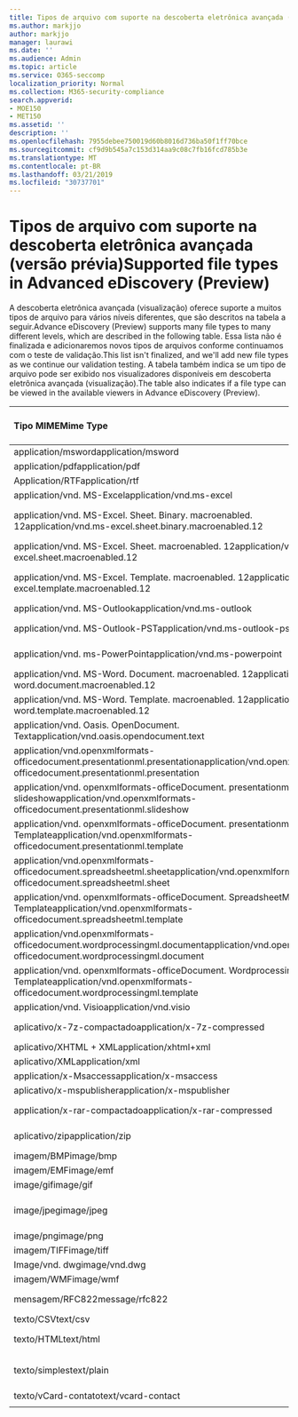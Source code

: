 ```yaml
---
title: Tipos de arquivo com suporte na descoberta eletrônica avançada (versão prévia)
ms.author: markjjo
author: markjjo
manager: laurawi
ms.date: ''
ms.audience: Admin
ms.topic: article
ms.service: O365-seccomp
localization_priority: Normal
ms.collection: M365-security-compliance
search.appverid:
- MOE150
- MET150
ms.assetid: ''
description: ''
ms.openlocfilehash: 7955debee750019d60b8016d736ba50f1ff70bce
ms.sourcegitcommit: cf9d9b545a7c153d314aa9c08c7fb16fcd785b3e
ms.translationtype: MT
ms.contentlocale: pt-BR
ms.lasthandoff: 03/21/2019
ms.locfileid: "30737701"
---
```

# <a name="supported-file-types-in-advanced-ediscovery-preview"></a><span data-ttu-id="5fa0e-102">Tipos de arquivo com suporte na descoberta eletrônica avançada (versão prévia)</span><span class="sxs-lookup"><span data-stu-id="5fa0e-102">Supported file types in Advanced eDiscovery (Preview)</span></span>

<span data-ttu-id="5fa0e-103">A descoberta eletrônica avançada (visualização) oferece suporte a muitos tipos de arquivo para vários níveis diferentes, que são descritos na tabela a seguir.</span><span class="sxs-lookup"><span data-stu-id="5fa0e-103">Advance eDiscovery (Preview) supports many file types to many different levels, which are described in the following table.</span></span> <span data-ttu-id="5fa0e-104">Essa lista não é finalizada e adicionaremos novos tipos de arquivos conforme continuamos com o teste de validação.</span><span class="sxs-lookup"><span data-stu-id="5fa0e-104">This list isn't finalized, and we'll add new file types as we continue our validation testing.</span></span> <span data-ttu-id="5fa0e-105">A tabela também indica se um tipo de arquivo pode ser exibido nos visualizadores disponíveis em descoberta eletrônica avançada (visualização).</span><span class="sxs-lookup"><span data-stu-id="5fa0e-105">The table also indicates if a file type can be viewed in the available viewers in Advance eDiscovery (Preview).</span></span>

| <span data-ttu-id="5fa0e-106">Tipo MIME</span><span class="sxs-lookup"><span data-stu-id="5fa0e-106">Mime Type</span></span> | <span data-ttu-id="5fa0e-107">Classe de arquivo</span><span class="sxs-lookup"><span data-stu-id="5fa0e-107">File class</span></span> | <span data-ttu-id="5fa0e-108">Visualizador nativo</span><span class="sxs-lookup"><span data-stu-id="5fa0e-108">Native viewer</span></span> | <span data-ttu-id="5fa0e-109">Visualizador de texto</span><span class="sxs-lookup"><span data-stu-id="5fa0e-109">Text viewer</span></span> | <span data-ttu-id="5fa0e-110">Visualizador de anotações</span><span class="sxs-lookup"><span data-stu-id="5fa0e-110">Annotate viewer</span></span> | <span data-ttu-id="5fa0e-111">Extração de contêiner</span><span class="sxs-lookup"><span data-stu-id="5fa0e-111">Container extraction</span></span> | <span data-ttu-id="5fa0e-112">Extensões</span><span class="sxs-lookup"><span data-stu-id="5fa0e-112">Extensions</span></span> |
| :- | :- | :- | :- | :- | :- | :- |
| <span data-ttu-id="5fa0e-113">application/msword</span><span class="sxs-lookup"><span data-stu-id="5fa0e-113">application/msword</span></span> | <span data-ttu-id="5fa0e-114">Documento</span><span class="sxs-lookup"><span data-stu-id="5fa0e-114">Document</span></span> | <span data-ttu-id="5fa0e-115">Sim</span><span class="sxs-lookup"><span data-stu-id="5fa0e-115">Yes</span></span> | <span data-ttu-id="5fa0e-116">Sim</span><span class="sxs-lookup"><span data-stu-id="5fa0e-116">Yes</span></span> | <span data-ttu-id="5fa0e-117">Sim</span><span class="sxs-lookup"><span data-stu-id="5fa0e-117">Yes</span></span> | <span data-ttu-id="5fa0e-118">Não</span><span class="sxs-lookup"><span data-stu-id="5fa0e-118">No</span></span> | <span data-ttu-id="5fa0e-119">. doc;. dat</span><span class="sxs-lookup"><span data-stu-id="5fa0e-119">.doc; .dat</span></span> |
| <span data-ttu-id="5fa0e-120">application/pdf</span><span class="sxs-lookup"><span data-stu-id="5fa0e-120">application/pdf</span></span> | <span data-ttu-id="5fa0e-121">Documento</span><span class="sxs-lookup"><span data-stu-id="5fa0e-121">Document</span></span> | <span data-ttu-id="5fa0e-122">Sim</span><span class="sxs-lookup"><span data-stu-id="5fa0e-122">Yes</span></span> | <span data-ttu-id="5fa0e-123">Sim</span><span class="sxs-lookup"><span data-stu-id="5fa0e-123">Yes</span></span> | <span data-ttu-id="5fa0e-124">Sim</span><span class="sxs-lookup"><span data-stu-id="5fa0e-124">Yes</span></span> | <span data-ttu-id="5fa0e-125">Não</span><span class="sxs-lookup"><span data-stu-id="5fa0e-125">No</span></span> | <span data-ttu-id="5fa0e-126">.pdf</span><span class="sxs-lookup"><span data-stu-id="5fa0e-126">.pdf</span></span> |
| <span data-ttu-id="5fa0e-127">Application/RTF</span><span class="sxs-lookup"><span data-stu-id="5fa0e-127">application/rtf</span></span> | <span data-ttu-id="5fa0e-128">Documento</span><span class="sxs-lookup"><span data-stu-id="5fa0e-128">Document</span></span> | <span data-ttu-id="5fa0e-129">Sim</span><span class="sxs-lookup"><span data-stu-id="5fa0e-129">Yes</span></span> | <span data-ttu-id="5fa0e-130">Sim</span><span class="sxs-lookup"><span data-stu-id="5fa0e-130">Yes</span></span> | <span data-ttu-id="5fa0e-131">Sim</span><span class="sxs-lookup"><span data-stu-id="5fa0e-131">Yes</span></span> | <span data-ttu-id="5fa0e-132">Não</span><span class="sxs-lookup"><span data-stu-id="5fa0e-132">No</span></span> | <span data-ttu-id="5fa0e-133">. rtf;. Doc</span><span class="sxs-lookup"><span data-stu-id="5fa0e-133">.rtf;.doc</span></span> |
| <span data-ttu-id="5fa0e-134">application/vnd. MS-Excel</span><span class="sxs-lookup"><span data-stu-id="5fa0e-134">application/vnd.ms-excel</span></span> | <span data-ttu-id="5fa0e-135">Documento</span><span class="sxs-lookup"><span data-stu-id="5fa0e-135">Document</span></span> | <span data-ttu-id="5fa0e-136">Sim</span><span class="sxs-lookup"><span data-stu-id="5fa0e-136">Yes</span></span> | <span data-ttu-id="5fa0e-137">Sim</span><span class="sxs-lookup"><span data-stu-id="5fa0e-137">Yes</span></span> | <span data-ttu-id="5fa0e-138">Sim</span><span class="sxs-lookup"><span data-stu-id="5fa0e-138">Yes</span></span> | <span data-ttu-id="5fa0e-139">Não</span><span class="sxs-lookup"><span data-stu-id="5fa0e-139">No</span></span> | <span data-ttu-id="5fa0e-140">. xls;. dat</span><span class="sxs-lookup"><span data-stu-id="5fa0e-140">.xls; .dat</span></span> |
| <span data-ttu-id="5fa0e-141">application/vnd. MS-Excel. Sheet. Binary. macroenabled. 12</span><span class="sxs-lookup"><span data-stu-id="5fa0e-141">application/vnd.ms-excel.sheet.binary.macroenabled.12</span></span> | <span data-ttu-id="5fa0e-142">Formato de produtividade/documento aberto</span><span class="sxs-lookup"><span data-stu-id="5fa0e-142">Productivity / Open Document Format</span></span> | <span data-ttu-id="5fa0e-143">Sim</span><span class="sxs-lookup"><span data-stu-id="5fa0e-143">Yes</span></span> | <span data-ttu-id="5fa0e-144">Sim</span><span class="sxs-lookup"><span data-stu-id="5fa0e-144">Yes</span></span> | <span data-ttu-id="5fa0e-145">Não</span><span class="sxs-lookup"><span data-stu-id="5fa0e-145">No</span></span> | <span data-ttu-id="5fa0e-146">Não</span><span class="sxs-lookup"><span data-stu-id="5fa0e-146">No</span></span> | <span data-ttu-id="5fa0e-147">. xlsb</span><span class="sxs-lookup"><span data-stu-id="5fa0e-147">.xlsb</span></span> |
| <span data-ttu-id="5fa0e-148">application/vnd. MS-Excel. Sheet. macroenabled. 12</span><span class="sxs-lookup"><span data-stu-id="5fa0e-148">application/vnd.ms-excel.sheet.macroenabled.12</span></span> | <span data-ttu-id="5fa0e-149">Documento</span><span class="sxs-lookup"><span data-stu-id="5fa0e-149">Document</span></span> | <span data-ttu-id="5fa0e-150">Sim</span><span class="sxs-lookup"><span data-stu-id="5fa0e-150">Yes</span></span> | <span data-ttu-id="5fa0e-151">Sim</span><span class="sxs-lookup"><span data-stu-id="5fa0e-151">Yes</span></span> | <span data-ttu-id="5fa0e-152">Sim</span><span class="sxs-lookup"><span data-stu-id="5fa0e-152">Yes</span></span> | <span data-ttu-id="5fa0e-153">Não</span><span class="sxs-lookup"><span data-stu-id="5fa0e-153">No</span></span> | <span data-ttu-id="5fa0e-154">. xlsm</span><span class="sxs-lookup"><span data-stu-id="5fa0e-154">.xlsm</span></span> |
| <span data-ttu-id="5fa0e-155">application/vnd. MS-Excel. Template. macroenabled. 12</span><span class="sxs-lookup"><span data-stu-id="5fa0e-155">application/vnd.ms-excel.template.macroenabled.12</span></span> | <span data-ttu-id="5fa0e-156">Formato de produtividade/documento aberto</span><span class="sxs-lookup"><span data-stu-id="5fa0e-156">Productivity / Open Document Format</span></span> | <span data-ttu-id="5fa0e-157">Não</span><span class="sxs-lookup"><span data-stu-id="5fa0e-157">No</span></span> | <span data-ttu-id="5fa0e-158">Sim</span><span class="sxs-lookup"><span data-stu-id="5fa0e-158">Yes</span></span> | <span data-ttu-id="5fa0e-159">Não</span><span class="sxs-lookup"><span data-stu-id="5fa0e-159">No</span></span> | <span data-ttu-id="5fa0e-160">Não</span><span class="sxs-lookup"><span data-stu-id="5fa0e-160">No</span></span> | <span data-ttu-id="5fa0e-161">. xltm</span><span class="sxs-lookup"><span data-stu-id="5fa0e-161">.xltm</span></span> |
| <span data-ttu-id="5fa0e-162">application/vnd. MS-Outlook</span><span class="sxs-lookup"><span data-stu-id="5fa0e-162">application/vnd.ms-outlook</span></span> | <span data-ttu-id="5fa0e-163">Produtividade</span><span class="sxs-lookup"><span data-stu-id="5fa0e-163">Productivity</span></span> | <span data-ttu-id="5fa0e-164">Não</span><span class="sxs-lookup"><span data-stu-id="5fa0e-164">No</span></span> | <span data-ttu-id="5fa0e-165">Não</span><span class="sxs-lookup"><span data-stu-id="5fa0e-165">No</span></span> | <span data-ttu-id="5fa0e-166">Não</span><span class="sxs-lookup"><span data-stu-id="5fa0e-166">No</span></span> | <span data-ttu-id="5fa0e-167">Não</span><span class="sxs-lookup"><span data-stu-id="5fa0e-167">No</span></span> | <span data-ttu-id="5fa0e-168">. msg</span><span class="sxs-lookup"><span data-stu-id="5fa0e-168">.msg</span></span> |
| <span data-ttu-id="5fa0e-169">application/vnd. MS-Outlook-PST</span><span class="sxs-lookup"><span data-stu-id="5fa0e-169">application/vnd.ms-outlook-pst</span></span> | <span data-ttu-id="5fa0e-170">Produtividade/colaboração</span><span class="sxs-lookup"><span data-stu-id="5fa0e-170">Productivity / Collaboration</span></span> | <span data-ttu-id="5fa0e-171">Não</span><span class="sxs-lookup"><span data-stu-id="5fa0e-171">No</span></span> | <span data-ttu-id="5fa0e-172">Não</span><span class="sxs-lookup"><span data-stu-id="5fa0e-172">No</span></span> | <span data-ttu-id="5fa0e-173">Não</span><span class="sxs-lookup"><span data-stu-id="5fa0e-173">No</span></span> | <span data-ttu-id="5fa0e-174">Sim</span><span class="sxs-lookup"><span data-stu-id="5fa0e-174">Yes</span></span> | <span data-ttu-id="5fa0e-175">. pst</span><span class="sxs-lookup"><span data-stu-id="5fa0e-175">.pst</span></span> |
| <span data-ttu-id="5fa0e-176">application/vnd. ms-PowerPoint</span><span class="sxs-lookup"><span data-stu-id="5fa0e-176">application/vnd.ms-powerpoint</span></span> | <span data-ttu-id="5fa0e-177">Documento</span><span class="sxs-lookup"><span data-stu-id="5fa0e-177">Document</span></span> | <span data-ttu-id="5fa0e-178">Sim</span><span class="sxs-lookup"><span data-stu-id="5fa0e-178">Yes</span></span> | <span data-ttu-id="5fa0e-179">Sim</span><span class="sxs-lookup"><span data-stu-id="5fa0e-179">Yes</span></span> | <span data-ttu-id="5fa0e-180">Sim</span><span class="sxs-lookup"><span data-stu-id="5fa0e-180">Yes</span></span> | <span data-ttu-id="5fa0e-181">Não</span><span class="sxs-lookup"><span data-stu-id="5fa0e-181">No</span></span> | <span data-ttu-id="5fa0e-182">. ppt;. PPS;. Pot</span><span class="sxs-lookup"><span data-stu-id="5fa0e-182">.ppt; .pps;.pot</span></span> |
| <span data-ttu-id="5fa0e-183">application/vnd. MS-Word. Document. macroenabled. 12</span><span class="sxs-lookup"><span data-stu-id="5fa0e-183">application/vnd.ms-word.document.macroenabled.12</span></span> | <span data-ttu-id="5fa0e-184">Documento</span><span class="sxs-lookup"><span data-stu-id="5fa0e-184">Document</span></span> | <span data-ttu-id="5fa0e-185">Sim</span><span class="sxs-lookup"><span data-stu-id="5fa0e-185">Yes</span></span> | <span data-ttu-id="5fa0e-186">Sim</span><span class="sxs-lookup"><span data-stu-id="5fa0e-186">Yes</span></span> | <span data-ttu-id="5fa0e-187">Sim</span><span class="sxs-lookup"><span data-stu-id="5fa0e-187">Yes</span></span> | <span data-ttu-id="5fa0e-188">Não</span><span class="sxs-lookup"><span data-stu-id="5fa0e-188">No</span></span> | <span data-ttu-id="5fa0e-189">.docm</span><span class="sxs-lookup"><span data-stu-id="5fa0e-189">.docm</span></span> |
| <span data-ttu-id="5fa0e-190">application/vnd. MS-Word. Template. macroenabled. 12</span><span class="sxs-lookup"><span data-stu-id="5fa0e-190">application/vnd.ms-word.template.macroenabled.12</span></span> | <span data-ttu-id="5fa0e-191">Documento</span><span class="sxs-lookup"><span data-stu-id="5fa0e-191">Document</span></span> | <span data-ttu-id="5fa0e-192">Sim</span><span class="sxs-lookup"><span data-stu-id="5fa0e-192">Yes</span></span> | <span data-ttu-id="5fa0e-193">Sim</span><span class="sxs-lookup"><span data-stu-id="5fa0e-193">Yes</span></span> | <span data-ttu-id="5fa0e-194">Sim</span><span class="sxs-lookup"><span data-stu-id="5fa0e-194">Yes</span></span> | <span data-ttu-id="5fa0e-195">Não</span><span class="sxs-lookup"><span data-stu-id="5fa0e-195">No</span></span> | <span data-ttu-id="5fa0e-196">. dotm</span><span class="sxs-lookup"><span data-stu-id="5fa0e-196">.dotm</span></span> |
| <span data-ttu-id="5fa0e-197">application/vnd. Oasis. OpenDocument. Text</span><span class="sxs-lookup"><span data-stu-id="5fa0e-197">application/vnd.oasis.opendocument.text</span></span> | <span data-ttu-id="5fa0e-198">Documento</span><span class="sxs-lookup"><span data-stu-id="5fa0e-198">Document</span></span> | <span data-ttu-id="5fa0e-199">Sim</span><span class="sxs-lookup"><span data-stu-id="5fa0e-199">Yes</span></span> | <span data-ttu-id="5fa0e-200">Sim</span><span class="sxs-lookup"><span data-stu-id="5fa0e-200">Yes</span></span> | <span data-ttu-id="5fa0e-201">Sim</span><span class="sxs-lookup"><span data-stu-id="5fa0e-201">Yes</span></span> | <span data-ttu-id="5fa0e-202">Não</span><span class="sxs-lookup"><span data-stu-id="5fa0e-202">No</span></span> | <span data-ttu-id="5fa0e-203">ODT</span><span class="sxs-lookup"><span data-stu-id="5fa0e-203">.odt;</span></span>  |
| <span data-ttu-id="5fa0e-204">application/vnd.openxmlformats-officedocument.presentationml.presentation</span><span class="sxs-lookup"><span data-stu-id="5fa0e-204">application/vnd.openxmlformats-officedocument.presentationml.presentation</span></span> | <span data-ttu-id="5fa0e-205">Documento</span><span class="sxs-lookup"><span data-stu-id="5fa0e-205">Document</span></span> | <span data-ttu-id="5fa0e-206">Sim</span><span class="sxs-lookup"><span data-stu-id="5fa0e-206">Yes</span></span> | <span data-ttu-id="5fa0e-207">Sim</span><span class="sxs-lookup"><span data-stu-id="5fa0e-207">Yes</span></span> | <span data-ttu-id="5fa0e-208">Sim</span><span class="sxs-lookup"><span data-stu-id="5fa0e-208">Yes</span></span> | <span data-ttu-id="5fa0e-209">Não</span><span class="sxs-lookup"><span data-stu-id="5fa0e-209">No</span></span> | <span data-ttu-id="5fa0e-210">. pptx</span><span class="sxs-lookup"><span data-stu-id="5fa0e-210">.pptx</span></span> |
| <span data-ttu-id="5fa0e-211">application/vnd. openxmlformats-officeDocument. presentationml. slideshow</span><span class="sxs-lookup"><span data-stu-id="5fa0e-211">application/vnd.openxmlformats-officedocument.presentationml.slideshow</span></span> | <span data-ttu-id="5fa0e-212">Formato de produtividade/documento aberto</span><span class="sxs-lookup"><span data-stu-id="5fa0e-212">Productivity / Open Document Format</span></span> | <span data-ttu-id="5fa0e-213">Sim</span><span class="sxs-lookup"><span data-stu-id="5fa0e-213">Yes</span></span> | <span data-ttu-id="5fa0e-214">Sim</span><span class="sxs-lookup"><span data-stu-id="5fa0e-214">Yes</span></span> | <span data-ttu-id="5fa0e-215">Sim</span><span class="sxs-lookup"><span data-stu-id="5fa0e-215">Yes</span></span> | <span data-ttu-id="5fa0e-216">Não</span><span class="sxs-lookup"><span data-stu-id="5fa0e-216">No</span></span> | <span data-ttu-id="5fa0e-217">. ppsx</span><span class="sxs-lookup"><span data-stu-id="5fa0e-217">.ppsx</span></span> |
| <span data-ttu-id="5fa0e-218">application/vnd. openxmlformats-officeDocument. presentationml. Template</span><span class="sxs-lookup"><span data-stu-id="5fa0e-218">application/vnd.openxmlformats-officedocument.presentationml.template</span></span> | <span data-ttu-id="5fa0e-219">Documento</span><span class="sxs-lookup"><span data-stu-id="5fa0e-219">Document</span></span> | <span data-ttu-id="5fa0e-220">Sim</span><span class="sxs-lookup"><span data-stu-id="5fa0e-220">Yes</span></span> | <span data-ttu-id="5fa0e-221">Sim</span><span class="sxs-lookup"><span data-stu-id="5fa0e-221">Yes</span></span> | <span data-ttu-id="5fa0e-222">Sim</span><span class="sxs-lookup"><span data-stu-id="5fa0e-222">Yes</span></span> | <span data-ttu-id="5fa0e-223">Não</span><span class="sxs-lookup"><span data-stu-id="5fa0e-223">No</span></span> | <span data-ttu-id="5fa0e-224">. potx</span><span class="sxs-lookup"><span data-stu-id="5fa0e-224">.potx</span></span> |
| <span data-ttu-id="5fa0e-225">application/vnd.openxmlformats-officedocument.spreadsheetml.sheet</span><span class="sxs-lookup"><span data-stu-id="5fa0e-225">application/vnd.openxmlformats-officedocument.spreadsheetml.sheet</span></span> | <span data-ttu-id="5fa0e-226">Documento</span><span class="sxs-lookup"><span data-stu-id="5fa0e-226">Document</span></span> | <span data-ttu-id="5fa0e-227">Sim</span><span class="sxs-lookup"><span data-stu-id="5fa0e-227">Yes</span></span> | <span data-ttu-id="5fa0e-228">Sim</span><span class="sxs-lookup"><span data-stu-id="5fa0e-228">Yes</span></span> | <span data-ttu-id="5fa0e-229">Sim</span><span class="sxs-lookup"><span data-stu-id="5fa0e-229">Yes</span></span> | <span data-ttu-id="5fa0e-230">Não</span><span class="sxs-lookup"><span data-stu-id="5fa0e-230">No</span></span> | <span data-ttu-id="5fa0e-231">. xlsx</span><span class="sxs-lookup"><span data-stu-id="5fa0e-231">.xlsx</span></span> |
| <span data-ttu-id="5fa0e-232">application/vnd. openxmlformats-officeDocument. SpreadsheetML. Template</span><span class="sxs-lookup"><span data-stu-id="5fa0e-232">application/vnd.openxmlformats-officedocument.spreadsheetml.template</span></span> | <span data-ttu-id="5fa0e-233">Documento</span><span class="sxs-lookup"><span data-stu-id="5fa0e-233">Document</span></span> | <span data-ttu-id="5fa0e-234">Sim</span><span class="sxs-lookup"><span data-stu-id="5fa0e-234">Yes</span></span> | <span data-ttu-id="5fa0e-235">Sim</span><span class="sxs-lookup"><span data-stu-id="5fa0e-235">Yes</span></span> | <span data-ttu-id="5fa0e-236">Sim</span><span class="sxs-lookup"><span data-stu-id="5fa0e-236">Yes</span></span> | <span data-ttu-id="5fa0e-237">Não</span><span class="sxs-lookup"><span data-stu-id="5fa0e-237">No</span></span> | <span data-ttu-id="5fa0e-238">. xltx</span><span class="sxs-lookup"><span data-stu-id="5fa0e-238">.xltx</span></span> |
| <span data-ttu-id="5fa0e-239">application/vnd.openxmlformats-officedocument.wordprocessingml.document</span><span class="sxs-lookup"><span data-stu-id="5fa0e-239">application/vnd.openxmlformats-officedocument.wordprocessingml.document</span></span> | <span data-ttu-id="5fa0e-240">Documento</span><span class="sxs-lookup"><span data-stu-id="5fa0e-240">Document</span></span> | <span data-ttu-id="5fa0e-241">Sim</span><span class="sxs-lookup"><span data-stu-id="5fa0e-241">Yes</span></span> | <span data-ttu-id="5fa0e-242">Sim</span><span class="sxs-lookup"><span data-stu-id="5fa0e-242">Yes</span></span> | <span data-ttu-id="5fa0e-243">Sim</span><span class="sxs-lookup"><span data-stu-id="5fa0e-243">Yes</span></span> | <span data-ttu-id="5fa0e-244">Não</span><span class="sxs-lookup"><span data-stu-id="5fa0e-244">No</span></span> | <span data-ttu-id="5fa0e-245">. docx</span><span class="sxs-lookup"><span data-stu-id="5fa0e-245">.docx</span></span> |
| <span data-ttu-id="5fa0e-246">application/vnd. openxmlformats-officeDocument. WordprocessingML. Template</span><span class="sxs-lookup"><span data-stu-id="5fa0e-246">application/vnd.openxmlformats-officedocument.wordprocessingml.template</span></span> | <span data-ttu-id="5fa0e-247">Documento</span><span class="sxs-lookup"><span data-stu-id="5fa0e-247">Document</span></span> | <span data-ttu-id="5fa0e-248">Sim</span><span class="sxs-lookup"><span data-stu-id="5fa0e-248">Yes</span></span> | <span data-ttu-id="5fa0e-249">Sim</span><span class="sxs-lookup"><span data-stu-id="5fa0e-249">Yes</span></span> | <span data-ttu-id="5fa0e-250">Sim</span><span class="sxs-lookup"><span data-stu-id="5fa0e-250">Yes</span></span> | <span data-ttu-id="5fa0e-251">Não</span><span class="sxs-lookup"><span data-stu-id="5fa0e-251">No</span></span> | <span data-ttu-id="5fa0e-252">. dotx</span><span class="sxs-lookup"><span data-stu-id="5fa0e-252">.dotx</span></span> |
| <span data-ttu-id="5fa0e-253">application/vnd. Visio</span><span class="sxs-lookup"><span data-stu-id="5fa0e-253">application/vnd.visio</span></span> | <span data-ttu-id="5fa0e-254">Documento</span><span class="sxs-lookup"><span data-stu-id="5fa0e-254">Document</span></span> | <span data-ttu-id="5fa0e-255">Sim</span><span class="sxs-lookup"><span data-stu-id="5fa0e-255">Yes</span></span> | <span data-ttu-id="5fa0e-256">Sim</span><span class="sxs-lookup"><span data-stu-id="5fa0e-256">Yes</span></span> | <span data-ttu-id="5fa0e-257">Sim</span><span class="sxs-lookup"><span data-stu-id="5fa0e-257">Yes</span></span> | <span data-ttu-id="5fa0e-258">Não</span><span class="sxs-lookup"><span data-stu-id="5fa0e-258">No</span></span> | <span data-ttu-id="5fa0e-259">. vsd</span><span class="sxs-lookup"><span data-stu-id="5fa0e-259">.vsd</span></span> |
| <span data-ttu-id="5fa0e-260">aplicativo/x-7z-compactado</span><span class="sxs-lookup"><span data-stu-id="5fa0e-260">application/x-7z-compressed</span></span> | <span data-ttu-id="5fa0e-261">Arquivo morto/contêiner</span><span class="sxs-lookup"><span data-stu-id="5fa0e-261">Archive / Container</span></span> | <span data-ttu-id="5fa0e-262">Não</span><span class="sxs-lookup"><span data-stu-id="5fa0e-262">No</span></span> | <span data-ttu-id="5fa0e-263">Não</span><span class="sxs-lookup"><span data-stu-id="5fa0e-263">No</span></span> | <span data-ttu-id="5fa0e-264">Não</span><span class="sxs-lookup"><span data-stu-id="5fa0e-264">No</span></span> | <span data-ttu-id="5fa0e-265">Sim</span><span class="sxs-lookup"><span data-stu-id="5fa0e-265">Yes</span></span> | <span data-ttu-id="5fa0e-266">.7z</span><span class="sxs-lookup"><span data-stu-id="5fa0e-266">.7z</span></span> |
| <span data-ttu-id="5fa0e-267">aplicativo/XHTML + XML</span><span class="sxs-lookup"><span data-stu-id="5fa0e-267">application/xhtml+xml</span></span> | <span data-ttu-id="5fa0e-268">Documento</span><span class="sxs-lookup"><span data-stu-id="5fa0e-268">Document</span></span> | <span data-ttu-id="5fa0e-269">Sim</span><span class="sxs-lookup"><span data-stu-id="5fa0e-269">Yes</span></span> | <span data-ttu-id="5fa0e-270">Sim</span><span class="sxs-lookup"><span data-stu-id="5fa0e-270">Yes</span></span> | <span data-ttu-id="5fa0e-271">Sim</span><span class="sxs-lookup"><span data-stu-id="5fa0e-271">Yes</span></span> | <span data-ttu-id="5fa0e-272">Não</span><span class="sxs-lookup"><span data-stu-id="5fa0e-272">No</span></span> | <span data-ttu-id="5fa0e-273">. XHTML</span><span class="sxs-lookup"><span data-stu-id="5fa0e-273">.xhtml</span></span> |
| <span data-ttu-id="5fa0e-274">aplicativo/XML</span><span class="sxs-lookup"><span data-stu-id="5fa0e-274">application/xml</span></span> | <span data-ttu-id="5fa0e-275">Documento</span><span class="sxs-lookup"><span data-stu-id="5fa0e-275">Document</span></span> | <span data-ttu-id="5fa0e-276">Sim</span><span class="sxs-lookup"><span data-stu-id="5fa0e-276">Yes</span></span> | <span data-ttu-id="5fa0e-277">Sim</span><span class="sxs-lookup"><span data-stu-id="5fa0e-277">Yes</span></span> | <span data-ttu-id="5fa0e-278">Sim</span><span class="sxs-lookup"><span data-stu-id="5fa0e-278">Yes</span></span> | <span data-ttu-id="5fa0e-279">Não</span><span class="sxs-lookup"><span data-stu-id="5fa0e-279">No</span></span> | <span data-ttu-id="5fa0e-280">. xml</span><span class="sxs-lookup"><span data-stu-id="5fa0e-280">.xml</span></span> |
| <span data-ttu-id="5fa0e-281">application/x-Msaccess</span><span class="sxs-lookup"><span data-stu-id="5fa0e-281">application/x-msaccess</span></span> | <span data-ttu-id="5fa0e-282">Documento</span><span class="sxs-lookup"><span data-stu-id="5fa0e-282">Document</span></span> | <span data-ttu-id="5fa0e-283">Sim</span><span class="sxs-lookup"><span data-stu-id="5fa0e-283">Yes</span></span> | <span data-ttu-id="5fa0e-284">Sim</span><span class="sxs-lookup"><span data-stu-id="5fa0e-284">Yes</span></span> | <span data-ttu-id="5fa0e-285">Sim</span><span class="sxs-lookup"><span data-stu-id="5fa0e-285">Yes</span></span> | <span data-ttu-id="5fa0e-286">Não</span><span class="sxs-lookup"><span data-stu-id="5fa0e-286">No</span></span> | <span data-ttu-id="5fa0e-287">. mdb</span><span class="sxs-lookup"><span data-stu-id="5fa0e-287">.mdb</span></span> |
| <span data-ttu-id="5fa0e-288">aplicativo/x-mspublisher</span><span class="sxs-lookup"><span data-stu-id="5fa0e-288">application/x-mspublisher</span></span> | <span data-ttu-id="5fa0e-289">Documento</span><span class="sxs-lookup"><span data-stu-id="5fa0e-289">Document</span></span> | <span data-ttu-id="5fa0e-290">Sim</span><span class="sxs-lookup"><span data-stu-id="5fa0e-290">Yes</span></span> | <span data-ttu-id="5fa0e-291">Sim</span><span class="sxs-lookup"><span data-stu-id="5fa0e-291">Yes</span></span> | <span data-ttu-id="5fa0e-292">Sim</span><span class="sxs-lookup"><span data-stu-id="5fa0e-292">Yes</span></span> | <span data-ttu-id="5fa0e-293">Não</span><span class="sxs-lookup"><span data-stu-id="5fa0e-293">No</span></span> | <span data-ttu-id="5fa0e-294">. pub</span><span class="sxs-lookup"><span data-stu-id="5fa0e-294">.pub</span></span> |
| <span data-ttu-id="5fa0e-295">application/x-rar-compactado</span><span class="sxs-lookup"><span data-stu-id="5fa0e-295">application/x-rar-compressed</span></span> | <span data-ttu-id="5fa0e-296">Arquivo morto/contêiner</span><span class="sxs-lookup"><span data-stu-id="5fa0e-296">Archive / Container</span></span> | <span data-ttu-id="5fa0e-297">Não</span><span class="sxs-lookup"><span data-stu-id="5fa0e-297">No</span></span> | <span data-ttu-id="5fa0e-298">Não</span><span class="sxs-lookup"><span data-stu-id="5fa0e-298">No</span></span> | <span data-ttu-id="5fa0e-299">Não</span><span class="sxs-lookup"><span data-stu-id="5fa0e-299">No</span></span> | <span data-ttu-id="5fa0e-300">Sim</span><span class="sxs-lookup"><span data-stu-id="5fa0e-300">Yes</span></span> | <span data-ttu-id="5fa0e-301">. rar</span><span class="sxs-lookup"><span data-stu-id="5fa0e-301">.rar</span></span> |
| <span data-ttu-id="5fa0e-302">aplicativo/zip</span><span class="sxs-lookup"><span data-stu-id="5fa0e-302">application/zip</span></span> | <span data-ttu-id="5fa0e-303">Arquivo morto/contêiner</span><span class="sxs-lookup"><span data-stu-id="5fa0e-303">Archive / Container</span></span> | <span data-ttu-id="5fa0e-304">Não</span><span class="sxs-lookup"><span data-stu-id="5fa0e-304">No</span></span> | <span data-ttu-id="5fa0e-305">Não</span><span class="sxs-lookup"><span data-stu-id="5fa0e-305">No</span></span> | <span data-ttu-id="5fa0e-306">Não</span><span class="sxs-lookup"><span data-stu-id="5fa0e-306">No</span></span> | <span data-ttu-id="5fa0e-307">Sim</span><span class="sxs-lookup"><span data-stu-id="5fa0e-307">Yes</span></span> | <span data-ttu-id="5fa0e-308">. zip</span><span class="sxs-lookup"><span data-stu-id="5fa0e-308">.zip</span></span> |
| <span data-ttu-id="5fa0e-309">imagem/BMP</span><span class="sxs-lookup"><span data-stu-id="5fa0e-309">image/bmp</span></span> | <span data-ttu-id="5fa0e-310">Image</span><span class="sxs-lookup"><span data-stu-id="5fa0e-310">Image</span></span> | <span data-ttu-id="5fa0e-311">Sim</span><span class="sxs-lookup"><span data-stu-id="5fa0e-311">Yes</span></span> | <span data-ttu-id="5fa0e-312">Sim</span><span class="sxs-lookup"><span data-stu-id="5fa0e-312">Yes</span></span> | <span data-ttu-id="5fa0e-313">Sim</span><span class="sxs-lookup"><span data-stu-id="5fa0e-313">Yes</span></span> | <span data-ttu-id="5fa0e-314">Não</span><span class="sxs-lookup"><span data-stu-id="5fa0e-314">No</span></span> | <span data-ttu-id="5fa0e-315">. bmp</span><span class="sxs-lookup"><span data-stu-id="5fa0e-315">.bmp</span></span> |
| <span data-ttu-id="5fa0e-316">imagem/EMF</span><span class="sxs-lookup"><span data-stu-id="5fa0e-316">image/emf</span></span> | <span data-ttu-id="5fa0e-317">Image</span><span class="sxs-lookup"><span data-stu-id="5fa0e-317">Image</span></span> | <span data-ttu-id="5fa0e-318">Sim</span><span class="sxs-lookup"><span data-stu-id="5fa0e-318">Yes</span></span> | <span data-ttu-id="5fa0e-319">Sim</span><span class="sxs-lookup"><span data-stu-id="5fa0e-319">Yes</span></span> | <span data-ttu-id="5fa0e-320">Sim</span><span class="sxs-lookup"><span data-stu-id="5fa0e-320">Yes</span></span> | <span data-ttu-id="5fa0e-321">Não</span><span class="sxs-lookup"><span data-stu-id="5fa0e-321">No</span></span> | <span data-ttu-id="5fa0e-322">. EMF</span><span class="sxs-lookup"><span data-stu-id="5fa0e-322">.emf</span></span> |
| <span data-ttu-id="5fa0e-323">image/gif</span><span class="sxs-lookup"><span data-stu-id="5fa0e-323">image/gif</span></span> | <span data-ttu-id="5fa0e-324">Documento</span><span class="sxs-lookup"><span data-stu-id="5fa0e-324">Document</span></span> | <span data-ttu-id="5fa0e-325">Sim</span><span class="sxs-lookup"><span data-stu-id="5fa0e-325">Yes</span></span> | <span data-ttu-id="5fa0e-326">Sim</span><span class="sxs-lookup"><span data-stu-id="5fa0e-326">Yes</span></span> | <span data-ttu-id="5fa0e-327">Sim</span><span class="sxs-lookup"><span data-stu-id="5fa0e-327">Yes</span></span> | <span data-ttu-id="5fa0e-328">Não</span><span class="sxs-lookup"><span data-stu-id="5fa0e-328">No</span></span> | <span data-ttu-id="5fa0e-329">. gif</span><span class="sxs-lookup"><span data-stu-id="5fa0e-329">.gif</span></span> |
| <span data-ttu-id="5fa0e-330">image/jpeg</span><span class="sxs-lookup"><span data-stu-id="5fa0e-330">image/jpeg</span></span> | <span data-ttu-id="5fa0e-331">Image</span><span class="sxs-lookup"><span data-stu-id="5fa0e-331">Image</span></span> | <span data-ttu-id="5fa0e-332">Sim</span><span class="sxs-lookup"><span data-stu-id="5fa0e-332">Yes</span></span> | <span data-ttu-id="5fa0e-333">Sim</span><span class="sxs-lookup"><span data-stu-id="5fa0e-333">Yes</span></span> | <span data-ttu-id="5fa0e-334">Sim</span><span class="sxs-lookup"><span data-stu-id="5fa0e-334">Yes</span></span> | <span data-ttu-id="5fa0e-335">Não</span><span class="sxs-lookup"><span data-stu-id="5fa0e-335">No</span></span> | <span data-ttu-id="5fa0e-336">. jpg;. jpeg;. dat;. jpgt</span><span class="sxs-lookup"><span data-stu-id="5fa0e-336">.jpg; .jpeg; .dat;.jpgt</span></span> |
| <span data-ttu-id="5fa0e-337">image/png</span><span class="sxs-lookup"><span data-stu-id="5fa0e-337">image/png</span></span> | <span data-ttu-id="5fa0e-338">Image</span><span class="sxs-lookup"><span data-stu-id="5fa0e-338">Image</span></span> | <span data-ttu-id="5fa0e-339">Sim</span><span class="sxs-lookup"><span data-stu-id="5fa0e-339">Yes</span></span> | <span data-ttu-id="5fa0e-340">Sim</span><span class="sxs-lookup"><span data-stu-id="5fa0e-340">Yes</span></span> | <span data-ttu-id="5fa0e-341">Sim</span><span class="sxs-lookup"><span data-stu-id="5fa0e-341">Yes</span></span> | <span data-ttu-id="5fa0e-342">Não</span><span class="sxs-lookup"><span data-stu-id="5fa0e-342">No</span></span> | <span data-ttu-id="5fa0e-343">. png</span><span class="sxs-lookup"><span data-stu-id="5fa0e-343">.png</span></span> |
| <span data-ttu-id="5fa0e-344">imagem/TIFF</span><span class="sxs-lookup"><span data-stu-id="5fa0e-344">image/tiff</span></span> | <span data-ttu-id="5fa0e-345">Image</span><span class="sxs-lookup"><span data-stu-id="5fa0e-345">Image</span></span> | <span data-ttu-id="5fa0e-346">Sim</span><span class="sxs-lookup"><span data-stu-id="5fa0e-346">Yes</span></span> | <span data-ttu-id="5fa0e-347">Sim</span><span class="sxs-lookup"><span data-stu-id="5fa0e-347">Yes</span></span> | <span data-ttu-id="5fa0e-348">Sim</span><span class="sxs-lookup"><span data-stu-id="5fa0e-348">Yes</span></span> | <span data-ttu-id="5fa0e-349">Não</span><span class="sxs-lookup"><span data-stu-id="5fa0e-349">No</span></span> | <span data-ttu-id="5fa0e-350">. tif</span><span class="sxs-lookup"><span data-stu-id="5fa0e-350">.tif</span></span> |
| <span data-ttu-id="5fa0e-351">Image/vnd. dwg</span><span class="sxs-lookup"><span data-stu-id="5fa0e-351">image/vnd.dwg</span></span> | <span data-ttu-id="5fa0e-352">Documento</span><span class="sxs-lookup"><span data-stu-id="5fa0e-352">Document</span></span> | <span data-ttu-id="5fa0e-353">Sim</span><span class="sxs-lookup"><span data-stu-id="5fa0e-353">Yes</span></span> | <span data-ttu-id="5fa0e-354">Sim</span><span class="sxs-lookup"><span data-stu-id="5fa0e-354">Yes</span></span> | <span data-ttu-id="5fa0e-355">Sim</span><span class="sxs-lookup"><span data-stu-id="5fa0e-355">Yes</span></span> | <span data-ttu-id="5fa0e-356">Não</span><span class="sxs-lookup"><span data-stu-id="5fa0e-356">No</span></span> | <span data-ttu-id="5fa0e-357">. dwg;. DXF</span><span class="sxs-lookup"><span data-stu-id="5fa0e-357">.dwg;.dxf;</span></span> |
| <span data-ttu-id="5fa0e-358">imagem/WMF</span><span class="sxs-lookup"><span data-stu-id="5fa0e-358">image/wmf</span></span> | <span data-ttu-id="5fa0e-359">Documento</span><span class="sxs-lookup"><span data-stu-id="5fa0e-359">Document</span></span> | <span data-ttu-id="5fa0e-360">Sim</span><span class="sxs-lookup"><span data-stu-id="5fa0e-360">Yes</span></span> | <span data-ttu-id="5fa0e-361">Sim</span><span class="sxs-lookup"><span data-stu-id="5fa0e-361">Yes</span></span> | <span data-ttu-id="5fa0e-362">Sim</span><span class="sxs-lookup"><span data-stu-id="5fa0e-362">Yes</span></span> | <span data-ttu-id="5fa0e-363">Não</span><span class="sxs-lookup"><span data-stu-id="5fa0e-363">No</span></span> | <span data-ttu-id="5fa0e-364">. wmf</span><span class="sxs-lookup"><span data-stu-id="5fa0e-364">.wmf</span></span> |
| <span data-ttu-id="5fa0e-365">mensagem/RFC822</span><span class="sxs-lookup"><span data-stu-id="5fa0e-365">message/rfc822</span></span> | <span data-ttu-id="5fa0e-366">Produtividade/colaboração</span><span class="sxs-lookup"><span data-stu-id="5fa0e-366">Productivity / Collaboration</span></span> | <span data-ttu-id="5fa0e-367">Não</span><span class="sxs-lookup"><span data-stu-id="5fa0e-367">No</span></span> | <span data-ttu-id="5fa0e-368">Não</span><span class="sxs-lookup"><span data-stu-id="5fa0e-368">No</span></span> | <span data-ttu-id="5fa0e-369">Não</span><span class="sxs-lookup"><span data-stu-id="5fa0e-369">No</span></span> | <span data-ttu-id="5fa0e-370">Não</span><span class="sxs-lookup"><span data-stu-id="5fa0e-370">No</span></span> | <span data-ttu-id="5fa0e-371">. eml</span><span class="sxs-lookup"><span data-stu-id="5fa0e-371">.eml</span></span> |
| <span data-ttu-id="5fa0e-372">texto/CSV</span><span class="sxs-lookup"><span data-stu-id="5fa0e-372">text/csv</span></span> | <span data-ttu-id="5fa0e-373">Documento</span><span class="sxs-lookup"><span data-stu-id="5fa0e-373">Document</span></span> | <span data-ttu-id="5fa0e-374">Sim</span><span class="sxs-lookup"><span data-stu-id="5fa0e-374">Yes</span></span> | <span data-ttu-id="5fa0e-375">Sim</span><span class="sxs-lookup"><span data-stu-id="5fa0e-375">Yes</span></span> | <span data-ttu-id="5fa0e-376">Sim</span><span class="sxs-lookup"><span data-stu-id="5fa0e-376">Yes</span></span> | <span data-ttu-id="5fa0e-377">Não</span><span class="sxs-lookup"><span data-stu-id="5fa0e-377">No</span></span> | <span data-ttu-id="5fa0e-378">. csv</span><span class="sxs-lookup"><span data-stu-id="5fa0e-378">.csv</span></span> |
| <span data-ttu-id="5fa0e-379">texto/HTML</span><span class="sxs-lookup"><span data-stu-id="5fa0e-379">text/html</span></span> | <span data-ttu-id="5fa0e-380">Documento</span><span class="sxs-lookup"><span data-stu-id="5fa0e-380">Document</span></span> | <span data-ttu-id="5fa0e-381">Sim</span><span class="sxs-lookup"><span data-stu-id="5fa0e-381">Yes</span></span> | <span data-ttu-id="5fa0e-382">Sim</span><span class="sxs-lookup"><span data-stu-id="5fa0e-382">Yes</span></span> | <span data-ttu-id="5fa0e-383">Sim</span><span class="sxs-lookup"><span data-stu-id="5fa0e-383">Yes</span></span> | <span data-ttu-id="5fa0e-384">Não</span><span class="sxs-lookup"><span data-stu-id="5fa0e-384">No</span></span> | <span data-ttu-id="5fa0e-385">. html;. shtml;. htm</span><span class="sxs-lookup"><span data-stu-id="5fa0e-385">.html;.shtml; .htm</span></span> |
| <span data-ttu-id="5fa0e-386">texto/simples</span><span class="sxs-lookup"><span data-stu-id="5fa0e-386">text/plain</span></span> | <span data-ttu-id="5fa0e-387">Documento</span><span class="sxs-lookup"><span data-stu-id="5fa0e-387">Document</span></span> | <span data-ttu-id="5fa0e-388">Sim</span><span class="sxs-lookup"><span data-stu-id="5fa0e-388">Yes</span></span> | <span data-ttu-id="5fa0e-389">Sim</span><span class="sxs-lookup"><span data-stu-id="5fa0e-389">Yes</span></span> | <span data-ttu-id="5fa0e-390">Sim</span><span class="sxs-lookup"><span data-stu-id="5fa0e-390">Yes</span></span> | <span data-ttu-id="5fa0e-391">Não</span><span class="sxs-lookup"><span data-stu-id="5fa0e-391">No</span></span> | <span data-ttu-id="5fa0e-392">. txt;. css;. con;. pl;. csv;. dat</span><span class="sxs-lookup"><span data-stu-id="5fa0e-392">.txt; .css;.con; .pl; .csv; .dat</span></span> |
| <span data-ttu-id="5fa0e-393">texto/vCard-contato</span><span class="sxs-lookup"><span data-stu-id="5fa0e-393">text/vcard-contact</span></span> | <span data-ttu-id="5fa0e-394">Documento</span><span class="sxs-lookup"><span data-stu-id="5fa0e-394">Document</span></span> | <span data-ttu-id="5fa0e-395">Sim</span><span class="sxs-lookup"><span data-stu-id="5fa0e-395">Yes</span></span> | <span data-ttu-id="5fa0e-396">Sim</span><span class="sxs-lookup"><span data-stu-id="5fa0e-396">Yes</span></span> | <span data-ttu-id="5fa0e-397">Sim</span><span class="sxs-lookup"><span data-stu-id="5fa0e-397">Yes</span></span> | <span data-ttu-id="5fa0e-398">Não</span><span class="sxs-lookup"><span data-stu-id="5fa0e-398">No</span></span> | <span data-ttu-id="5fa0e-399">. vcf</span><span class="sxs-lookup"><span data-stu-id="5fa0e-399">.vcf</span></span> |
||||||||
